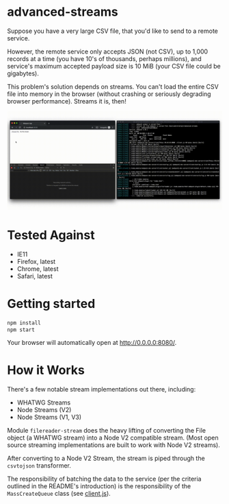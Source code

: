 # advanced-streams

Suppose you have a very large CSV file, that you'd like to send to a remote service.

However, the remote service only accepts JSON (not CSV), up to 1,000 records at a time (you have 10's of thousands, perhaps millions), and service's maximum accepted payload size is 10 MiB (your CSV file could be gigabytes).

This problem's solution depends on streams. You can't load the entire CSV file into memory in the browser (without crashing or seriously degrading browser performance). Streams it is, then!

![demo.gif](demo.gif)

# Tested Against

- IE11
- Firefox, latest
- Chrome, latest
- Safari, latest

# Getting started

```
npm install
npm start
```

Your browser will automatically open at http://0.0.0.0:8080/.

# How it Works

There's a few notable stream implementations out there, including:

- WHATWG Streams
- Node Streams (V2)
- Node Streams (V1, V3)

Module `filereader-stream` does the heavy lifting of converting the File object (a WHATWG stream) into a Node V2 compatible stream. (Most open source streaming implementations are built to work with Node V2 streams).

After converting to a Node V2 Stream, the stream is piped through the `csvtojson` transformer.

The responsibility of batching the data to the service (per the criteria outlined in the README's introduction) is the responsibility of the `MassCreateQueue` class (see [client.js](client.js)). 
